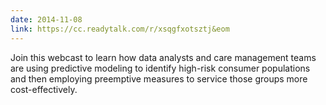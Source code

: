 ```yaml
---
date: 2014-11-08
link: https://cc.readytalk.com/r/xsqgfxotsztj&eom
---
```


Join this webcast to learn how data analysts and care management teams are using predictive modeling to identify high-risk consumer populations and then employing preemptive measures to service those groups more cost-effectively. 
